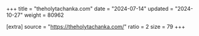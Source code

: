 +++
title = "theholytachanka.com"
date = "2024-07-14"
updated = "2024-10-27"
weight = 80962

[extra]
source = "https://theholytachanka.com/"
ratio = 2
size = 79
+++
